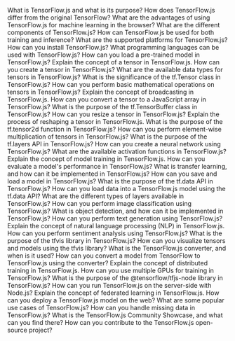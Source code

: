 What is TensorFlow.js and what is its purpose?
How does TensorFlow.js differ from the original TensorFlow?
What are the advantages of using TensorFlow.js for machine learning in the browser?
What are the different components of TensorFlow.js?
How can TensorFlow.js be used for both training and inference?
What are the supported platforms for TensorFlow.js?
How can you install TensorFlow.js?
What programming languages can be used with TensorFlow.js?
How can you load a pre-trained model in TensorFlow.js?
Explain the concept of a tensor in TensorFlow.js.
How can you create a tensor in TensorFlow.js?
What are the available data types for tensors in TensorFlow.js?
What is the significance of the tf.Tensor class in TensorFlow.js?
How can you perform basic mathematical operations on tensors in TensorFlow.js?
Explain the concept of broadcasting in TensorFlow.js.
How can you convert a tensor to a JavaScript array in TensorFlow.js?
What is the purpose of the tf.TensorBuffer class in TensorFlow.js?
How can you resize a tensor in TensorFlow.js?
Explain the process of reshaping a tensor in TensorFlow.js.
What is the purpose of the tf.tensor2d function in TensorFlow.js?
How can you perform element-wise multiplication of tensors in TensorFlow.js?
What is the purpose of the tf.layers API in TensorFlow.js?
How can you create a neural network using TensorFlow.js?
What are the available activation functions in TensorFlow.js?
Explain the concept of model training in TensorFlow.js.
How can you evaluate a model's performance in TensorFlow.js?
What is transfer learning, and how can it be implemented in TensorFlow.js?
How can you save and load a model in TensorFlow.js?
What is the purpose of the tf.data API in TensorFlow.js?
How can you load data into a TensorFlow.js model using the tf.data API?
What are the different types of layers available in TensorFlow.js?
How can you perform image classification using TensorFlow.js?
What is object detection, and how can it be implemented in TensorFlow.js?
How can you perform text generation using TensorFlow.js?
Explain the concept of natural language processing (NLP) in TensorFlow.js.
How can you perform sentiment analysis using TensorFlow.js?
What is the purpose of the tfvis library in TensorFlow.js?
How can you visualize tensors and models using the tfvis library?
What is the TensorFlow.js converter, and when is it used?
How can you convert a model from TensorFlow to TensorFlow.js using the converter?
Explain the concept of distributed training in TensorFlow.js.
How can you use multiple GPUs for training in TensorFlow.js?
What is the purpose of the @tensorflow/tfjs-node library in TensorFlow.js?
How can you run TensorFlow.js on the server-side with Node.js?
Explain the concept of federated learning in TensorFlow.js.
How can you deploy a TensorFlow.js model on the web?
What are some popular use cases of TensorFlow.js?
How can you handle missing data in TensorFlow.js?
What is the TensorFlow.js Community Showcase, and what can you find there?
How can you contribute to the TensorFlow.js open-source project?